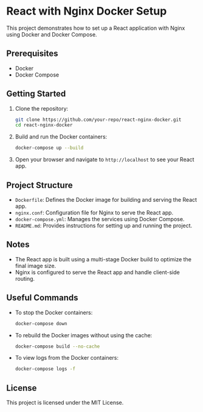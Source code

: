 # React with Nginx Docker Setup

This project demonstrates how to set up a React application with Nginx using Docker and Docker Compose.

## Prerequisites

- Docker
- Docker Compose

## Getting Started

1. Clone the repository:

    ```bash
    git clone https://github.com/your-repo/react-nginx-docker.git
    cd react-nginx-docker
    ```

2. Build and run the Docker containers:

    ```bash
    docker-compose up --build
    ```

3. Open your browser and navigate to `http://localhost` to see your React app.

## Project Structure

- `Dockerfile`: Defines the Docker image for building and serving the React app.
- `nginx.conf`: Configuration file for Nginx to serve the React app.
- `docker-compose.yml`: Manages the services using Docker Compose.
- `README.md`: Provides instructions for setting up and running the project.

## Notes

- The React app is built using a multi-stage Docker build to optimize the final image size.
- Nginx is configured to serve the React app and handle client-side routing.

## Useful Commands

- To stop the Docker containers:

    ```bash
    docker-compose down
    ```

- To rebuild the Docker images without using the cache:

    ```bash
    docker-compose build --no-cache
    ```

- To view logs from the Docker containers:

    ```bash
    docker-compose logs -f
    ```

## License

This project is licensed under the MIT License.
